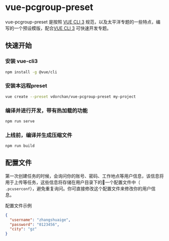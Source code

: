 # vue-pcgroup-preset

vue-pcgroup-preset 是按照 [VUE CLI 3](https://cli.vuejs.org/zh/) 规范，以及太平洋专题的一些特点，编写的一个预设模版，配合[VUE CLI 3](https://cli.vuejs.org/zh/) 可快速开发专题。

## 快速开始

### 安装 vue-cli3

```bash
npm install -g @vue/cli
```

### 安装本远程preset

```bash
vue create --preset vdorchan/vue-pcgroup-preset my-project
```

### 编译并进行开发，带有热加载的功能

```bash
npm run serve
```

### 上线前，编译并生成压缩文件

```bash
npm run build
```

## 配置文件

第一次创建任务的时候，会询问你的账号、密码、工作地点等用户信息，该信息将用于上传等任务，这些信息将存储在用户目录下的一个配置文件中（ ```.pcuserconf```），避免重复询问。你可直接修改这个配置文件来修改你的用户信息。

配置文件示例

```json
{
  "username": "zhangshuaige",
  "password": "0123456",
  "city": "gz"
}
```